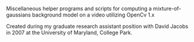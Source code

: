Miscellaneous helper programs and scripts for computing a mixture-of-gaussians background model on a video utilizing OpenCv 1.x

Created during my graduate research assistant position with David Jacobs in 2007 at the University of Maryland, College Park.
